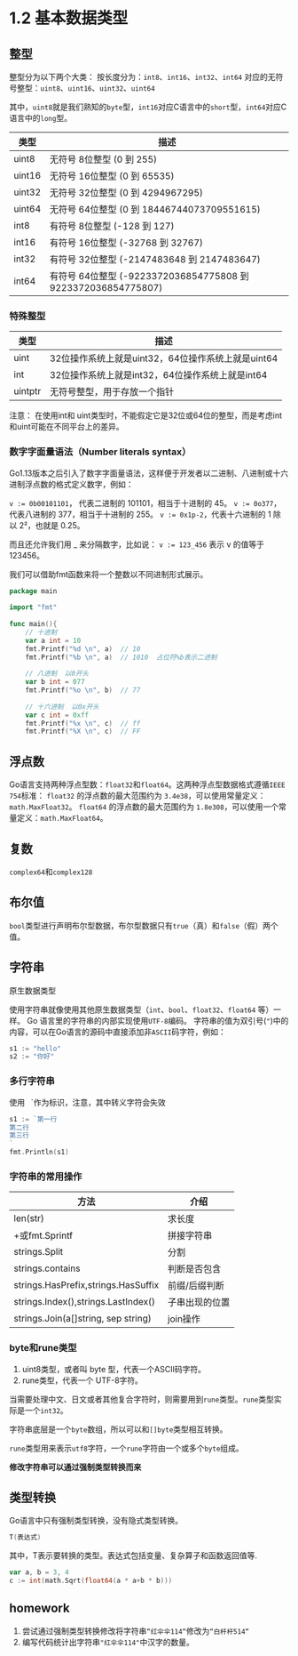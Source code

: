 # 1.2 基本数据类型

## 整型
整型分为以下两个大类： 按长度分为：`int8`、`int16`、`int32`、`int64` 对应的无符号整型：`uint8`、`uint16`、`uint32`、`uint64`

其中，`uint8`就是我们熟知的`byte`型，`int16`对应C语言中的`short`型，`int64`对应C语言中的`long`型。


|类型|	描述|
|-|-|
|uint8|	无符号 8位整型 (0 到 255)|
|uint16|	无符号 16位整型 (0 到 65535)|
|uint32|	无符号 32位整型 (0 到 4294967295)|
|uint64|	无符号 64位整型 (0 到 18446744073709551615)|
|int8|	有符号 8位整型 (-128 到 127)|
|int16|	有符号 16位整型 (-32768 到 32767)|
|int32|	有符号 32位整型 (-2147483648 到 2147483647)|
|int64|	有符号 64位整型 (-9223372036854775808 到 9223372036854775807)|

### 特殊整型

|类型|	描述|
|-|-|
|uint|	32位操作系统上就是uint32，64位操作系统上就是uint64|
|int|	32位操作系统上就是int32，64位操作系统上就是int64|
|uintptr|	无符号整型，用于存放一个指针|

注意： 在使用int和 uint类型时，不能假定它是32位或64位的整型，而是考虑int和uint可能在不同平台上的差异。

### 数字字面量语法（Number literals syntax）
Go1.13版本之后引入了数字字面量语法，这样便于开发者以二进制、八进制或十六进制浮点数的格式定义数字，例如：

`v := 0b00101101`， 代表二进制的 101101，相当于十进制的 45。 `v := 0o377`，代表八进制的 377，相当于十进制的 255。 `v := 0x1p-2`，代表十六进制的 1 除以 2²，也就是 0.25。

而且还允许我们用 _ 来分隔数字，比如说： `v := 123_456` 表示 v 的值等于 123456。

我们可以借助fmt函数来将一个整数以不同进制形式展示。
```go
package main
 
import "fmt"
 
func main(){
	// 十进制
	var a int = 10
	fmt.Printf("%d \n", a)  // 10
	fmt.Printf("%b \n", a)  // 1010  占位符%b表示二进制
 
	// 八进制  以0开头
	var b int = 077
	fmt.Printf("%o \n", b)  // 77
 
	// 十六进制  以0x开头
	var c int = 0xff
	fmt.Printf("%x \n", c)  // ff
	fmt.Printf("%X \n", c)  // FF
```

## 浮点数
Go语言支持两种浮点型数：`float32`和`float64`。这两种浮点型数据格式遵循`IEEE 754`标准： `float32` 的浮点数的最大范围约为 `3.4e38`，可以使用常量定义：`math.MaxFloat32`。 `float64` 的浮点数的最大范围约为 `1.8e308`，可以使用一个常量定义：`math.MaxFloat64`。

## 复数
`complex64`和`complex128`

## 布尔值
`bool`类型进行声明布尔型数据，布尔型数据只有`true`（真）和`false`（假）两个值。

## 字符串
原生数据类型

使用字符串就像使用其他原生数据类型（`int`、`bool`、`float32`、`float64` 等）一样。 Go 语言里的字符串的内部实现使用`UTF-8`编码。 字符串的值为双引号(`"`)中的内容，可以在Go语言的源码中直接添加非`ASCII`码字符，例如：
```go
s1 := "hello"
s2 := "你好"
```

### 多行字符串

使用` ` `作为标识，注意，其中转义字符会失效
```go
s1 := `第一行
第二行
第三行
`
fmt.Println(s1)
```

### 字符串的常用操作


|方法|	介绍|
|-|-|
|len(str)|	求长度|
|+或fmt.Sprintf|	拼接字符串|
|strings.Split|	分割|
|strings.contains|	判断是否包含|
|strings.HasPrefix,strings.HasSuffix|	前缀/后缀判断|
|strings.Index(),strings.LastIndex()|	子串出现的位置|
|strings.Join(a[]string, sep string)|	join操作|


### byte和rune类型
1. uint8类型，或者叫 byte 型，代表一个ASCII码字符。
2. rune类型，代表一个 UTF-8字符。

当需要处理中文、日文或者其他复合字符时，则需要用到`rune`类型。`rune`类型实际是一个`int32`。

字符串底层是一个`byte`数组，所以可以和`[]byte`类型相互转换。

`rune`类型用来表示`utf8`字符，一个`rune`字符由一个或多个`byte`组成。

**修改字符串可以通过强制类型转换而来**


## 类型转换
Go语言中只有强制类型转换，没有隐式类型转换。

```go
T(表达式)
```
其中，T表示要转换的类型。表达式包括变量、复杂算子和函数返回值等.
```go
var a, b = 3, 4
c := int(math.Sqrt(float64(a * a+b * b)))
```

## homework
1. 尝试通过强制类型转换修改将字符串`“红伞伞114“`修改为`“白杆杆514“`
2. 编写代码统计出字符串`"红伞伞114"`中汉字的数量。